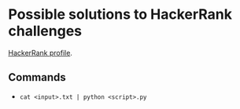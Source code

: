 # Possible solutions to HackerRank challenges

[HackerRank profile](https://www.hackerrank.com/joaommpalmeiro).

## Commands

- `cat <input>.txt | python <script>.py`
